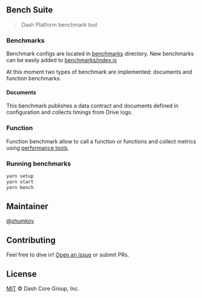 ## Bench Suite

> Dash Platform benchmark tool

### Benchmarks

Benchmark configs are located in [benchmarks](./benchmarks) directory. New benchmarks can be easily added to [benchmarks/index.js](./benchmarks/index.js)

At this moment two types of benchmark are implemented: documents and function benchmarks.

#### Documents

This benchmark publishes a data contract and documents defined in configuration and collects timings from Drive logs.

### Function

Function benchmark allow to call a function or functions and collect metrics using [performance tools](https://nodejs.org/docs/latest-v18.x/api/perf_hooks.html).

### Running benchmarks

```bash
yarn setup
yarn start
yarn bench
```

## Maintainer

[@shumkov](https://github.com/shumkov)

## Contributing

Feel free to dive in! [Open an issue](https://github.com/dashpay/platform/issues/new/choose) or submit PRs.

## License

[MIT](LICENSE) &copy; Dash Core Group, Inc.
